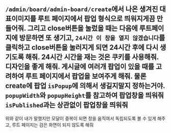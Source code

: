 `/admin/board/admin-board/create`에서 나온 생겨진 대표이미지를 루트 페이지에서 팝업 형식으로 띄워지게끔 만들어줘. 그리고 close버튼을 눌렀을 때는 다음에 루트페이지에 방문하면 또 생기고, `24시간 이 창을 열지 않겠습니다`를 클릭하고 close버튼을 눌러지게 되면 24시간 후에 다시 생기도록 해줘. 24시간 시간을 재는 것은 쿠키를 사용해줘.
디자인을 좋게 해줘. 게시글에 여러개 팝업이 있을 때를 고려하여 루트 페이지에서 팝업을 보여주게 해줘.
물론 create에 팝업 `isPopup`에 의해서 생길지말지 정하는거야.
`popupWidth`와 `popupHeight`를 참고하여 팝업창을 띄워줘
`isPublished`과는 상관없이 팝업창을 띄워줘
----------------
위와 같이 내가 말했지만 모달이 중복이 되면 창을 움직여서 독립되도록 볼 수 있게 해주고, 루트 페이지는 검은 화면이 되지 않도록 해줘